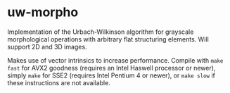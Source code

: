 # uw-morpho
Implementation of the Urbach-Wilkinson algorithm for grayscale morphological operations with arbitrary flat structuring elements. Will support 2D and 3D images.

Makes use of vector intrinsics to increase performance. Compile with ```make fast``` for AVX2 goodness (requires an Intel Haswell processor or newer), simply ```make``` for SSE2 (requires Intel Pentium 4 or newer), or ```make slow``` if these instructions are not available.
